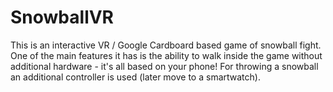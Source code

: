 # SnowballVR
This is an interactive VR / Google Cardboard based game of snowball fight. One of the main features it has is the ability to walk inside the game without additional hardware - it's all based on your phone! For throwing a snowball an additional controller is used (later move to a smartwatch).
